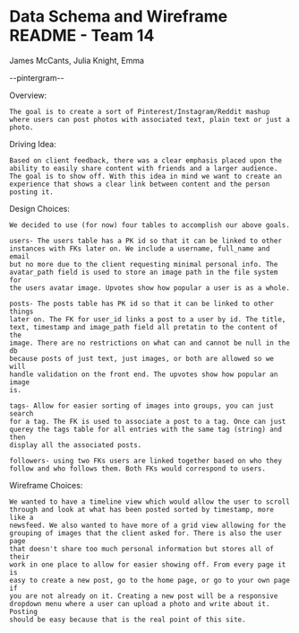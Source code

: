 Data Schema and Wireframe README - Team 14
==========================================
James McCants, Julia Knight, Emma


--pintergram--

Overview:

	The goal is to create a sort of Pinterest/Instagram/Reddit mashup where users can post photos with associated text, plain text or just a photo.

Driving Idea:

	Based on client feedback, there was a clear emphasis placed upon the ability to easily share content with friends and a larger audience. The goal is to show off. With this idea in mind we want to create an experience that shows a clear link between content and the person posting it.

Design Choices:

	We decided to use (for now) four tables to accomplish our above goals.

	users- The users table has a PK id so that it can be linked to other
	instances with FKs later on. We include a username, full_name and email
	but no more due to the client requesting minimal personal info. The
	avatar_path field is used to store an image path in the file system for
	the users avatar image. Upvotes show how popular a user is as a whole.

	posts- The posts table has PK id so that it can be linked to other things
	later on. The FK for user_id links a post to a user by id. The title, 
	text, timestamp and image_path field all pretatin to the content of the 
	image. There are no restrictions on what can and cannot be null in the db 
	because posts of just text, just images, or both are allowed so we will 
	handle validation on the front end. The upvotes show how popular an image 
	is.

	tags- Allow for easier sorting of images into groups, you can just search 
	for a tag. The FK is used to associate a post to a tag. Once can just 
	querey the tags table for all entries with the same tag (string) and then 
	display all the associated posts.

	followers- using two FKs users are linked together based on who they 
	follow and who follows them. Both FKs would correspond to users.

Wireframe Choices:
	
	We wanted to have a timeline view which would allow the user to scroll 
	through and look at what has been posted sorted by timestamp, more like a 
	newsfeed. We also wanted to have more of a grid view allowing for the 
	grouping of images that the client asked for. There is also the user page 
	that doesn't share too much personal information but stores all of their 
	work in one place to allow for easier showing off. From every page it is 
	easy to create a new post, go to the home page, or go to your own page if 
	you are not already on it. Creating a new post will be a responsive 
	dropdown menu where a user can upload a photo and write about it. Posting 
	should be easy because that is the real point of this site.

